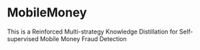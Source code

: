 # MobileMoney
This is a Reinforced Multi-strategy Knowledge Distillation for Self-supervised Mobile Money Fraud Detection
